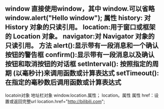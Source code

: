 window
直接使用window，其中 window.可以省略
window.alert("Hello window");
属性
history: 对 History 对象的只读引用。
location:用于窗口或框架的 Location 对象。
navigator:对 Navigator 对象的只读引用。
方法
alert():显示带有一段消息和一个确认按钮的警告框
confirm():显示带有一段消息以及确认按钮和取消按钮的对话框
setInterval(): 按照指定的周期 (以毫秒计)来调用函数或计算表达式
setTimeout(): 在指定的毫秒数后调用函数或计算表达式
-------------------------------------------------------
locatoin对象
地址栏对象
window.location.属性；
location。属性
属性
href：设置或返回完整url
location.href="http://bilibili.com";